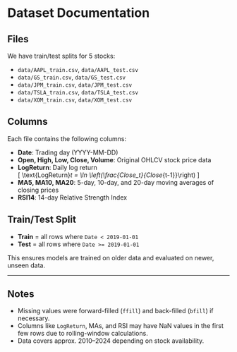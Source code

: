 # Dataset Documentation

## Files
We have train/test splits for 5 stocks:

- `data/AAPL_train.csv`, `data/AAPL_test.csv`
- `data/GS_train.csv`, `data/GS_test.csv`
- `data/JPM_train.csv`, `data/JPM_test.csv`
- `data/TSLA_train.csv`, `data/TSLA_test.csv`
- `data/XOM_train.csv`, `data/XOM_test.csv`

## Columns
Each file contains the following columns:

- **Date**: Trading day (YYYY-MM-DD)
- **Open, High, Low, Close, Volume**: Original OHLCV stock price data
- **LogReturn**: Daily log return  
  \[
  \text{LogReturn}_t = \ln \left(\frac{Close_t}{Close_{t-1}}\right)
  \]
- **MA5, MA10, MA20**: 5-day, 10-day, and 20-day moving averages of closing prices
- **RSI14**: 14-day Relative Strength Index

## Train/Test Split
- **Train** = all rows where `Date < 2019-01-01`  
- **Test** = all rows where `Date >= 2019-01-01`

This ensures models are trained on older data and evaluated on newer, unseen data.

---

## Notes
- Missing values were forward-filled (`ffill`) and back-filled (`bfill`) if necessary.
- Columns like `LogReturn`, MAs, and RSI may have NaN values in the first few rows due to rolling-window calculations.
- Data covers approx. 2010–2024 depending on stock availability.
